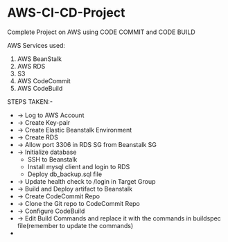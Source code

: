 # AWS-CI-CD-Project
Complete Project on AWS using CODE COMMIT and CODE BUILD

AWS Services used:
1. AWS BeanStalk
2. AWS RDS
3. S3
4. AWS CodeCommit
5. AWS CodeBuild

STEPS TAKEN:-
- -> Log to AWS Account
- -> Create Key-pair
- -> Create Elastic Beanstalk Environment
- -> Create RDS
- -> Allow port 3306 in RDS SG from Beanstalk SG
- -> Initialize database
     - SSH to Beanstalk
     - Install mysql client and login to RDS
     - Deploy db_backup.sql file
- -> Update health check to /login in Target Group
- -> Build and Deploy artifact to Beanstalk
- -> Create CodeCommit Repo
- -> Clone the Git repo to CodeCommit Repo
- -> Configure CodeBuild
- -> Edit Build Commands and replace it with the commands in buildspec file(remember to update the commands)
- 
